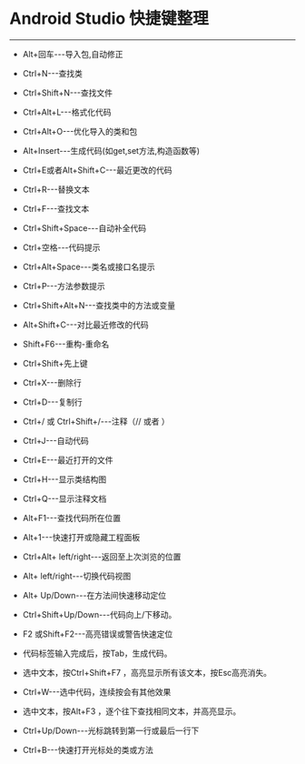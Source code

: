 # Android Studio 快捷键整理
---

* Alt+回车---导入包,自动修正

* Ctrl+N---查找类

* Ctrl+Shift+N---查找文件

* Ctrl+Alt+L---格式化代码

* Ctrl+Alt+O---优化导入的类和包

* Alt+Insert---生成代码(如get,set方法,构造函数等)

* Ctrl+E或者Alt+Shift+C---最近更改的代码

* Ctrl+R---替换文本

* Ctrl+F---查找文本

* Ctrl+Shift+Space---自动补全代码

* Ctrl+空格---代码提示

* Ctrl+Alt+Space---类名或接口名提示

* Ctrl+P---方法参数提示

* Ctrl+Shift+Alt+N---查找类中的方法或变量

* Alt+Shift+C---对比最近修改的代码

* Shift+F6---重构-重命名

* Ctrl+Shift+先上键

* Ctrl+X---删除行

* Ctrl+D---复制行

* Ctrl+/ 或 Ctrl+Shift+/---注释（// 或者 ）

* Ctrl+J---自动代码

* Ctrl+E---最近打开的文件

* Ctrl+H---显示类结构图

* Ctrl+Q---显示注释文档

* Alt+F1---查找代码所在位置

* Alt+1---快速打开或隐藏工程面板

* Ctrl+Alt+ left/right---返回至上次浏览的位置

* Alt+ left/right---切换代码视图

* Alt+ Up/Down---在方法间快速移动定位

* Ctrl+Shift+Up/Down---代码向上/下移动。

* F2 或Shift+F2---高亮错误或警告快速定位

* 代码标签输入完成后，按Tab，生成代码。

* 选中文本，按Ctrl+Shift+F7 ，高亮显示所有该文本，按Esc高亮消失。

* Ctrl+W---选中代码，连续按会有其他效果

* 选中文本，按Alt+F3 ，逐个往下查找相同文本，并高亮显示。

* Ctrl+Up/Down---光标跳转到第一行或最后一行下

* Ctrl+B---快速打开光标处的类或方法